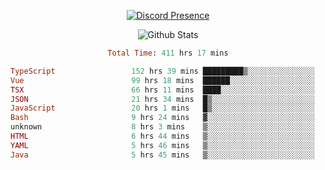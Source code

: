 <!DOCTYPE html>
<body>
<div align="center">

  [![Discord Presence](https://lanyard.cnrad.dev/api/576097150359044106)](https://discord.com/users/576097150359044106)
  
  ![Github Stats](https://github-readme-stats.vercel.app/api?username=verycrunchy&show_icons=true&theme=radical)

<!--START_SECTION:waka-->

```ruby
Total Time: 411 hrs 17 mins

TypeScript                 152 hrs 39 mins █████████▒░░░░░░░░░░░░░░░   37.13 %
Vue                        99 hrs 18 mins  ██████░░░░░░░░░░░░░░░░░░░   24.15 %
TSX                        66 hrs 11 mins  ████░░░░░░░░░░░░░░░░░░░░░   16.10 %
JSON                       21 hrs 34 mins  █▒░░░░░░░░░░░░░░░░░░░░░░░   05.25 %
JavaScript                 20 hrs 1 mins   █▒░░░░░░░░░░░░░░░░░░░░░░░   04.87 %
Bash                       9 hrs 24 mins   ▓░░░░░░░░░░░░░░░░░░░░░░░░   02.29 %
unknown                    8 hrs 3 mins    ▒░░░░░░░░░░░░░░░░░░░░░░░░   01.96 %
HTML                       6 hrs 44 mins   ▒░░░░░░░░░░░░░░░░░░░░░░░░   01.64 %
YAML                       5 hrs 46 mins   ▒░░░░░░░░░░░░░░░░░░░░░░░░   01.40 %
Java                       5 hrs 45 mins   ▒░░░░░░░░░░░░░░░░░░░░░░░░   01.40 %
```

<!--END_SECTION:waka-->
</div>
</body>
</html>

